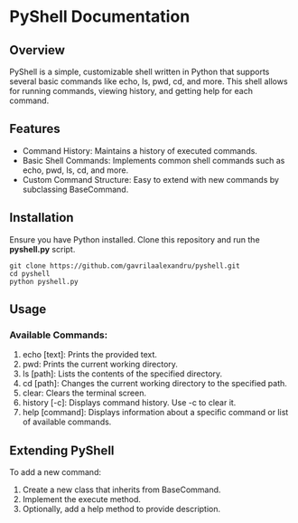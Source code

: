 # PyShell Documentation
## Overview
PyShell is a simple, customizable shell written in Python that supports several basic commands like echo, ls, pwd, cd, and more. This shell allows for running commands, viewing history, and getting help for each command.
## Features
- Command History: Maintains a history of executed commands.
- Basic Shell Commands: Implements common shell commands such as echo, pwd, ls, cd, and more.
- Custom Command Structure: Easy to extend with new commands by subclassing BaseCommand.
## Installation
Ensure you have Python installed. Clone this repository and run the **pyshell.py** script.
```
git clone https://github.com/gavrilaalexandru/pyshell.git
cd pyshell
python pyshell.py
```
## Usage
### Available Commands:
1. echo [text]: Prints the provided text.
2. pwd: Prints the current working directory.
3. ls [path]: Lists the contents of the specified directory.
4. cd [path]: Changes the current working directory to the specified path.
5. clear: Clears the terminal screen.
6. history [-c]: Displays command history. Use -c to clear it.
7. help [command]: Displays information about a specific command or list of available commands.
## Extending PyShell
To add a new command:
1. Create a new class that inherits from BaseCommand.
2. Implement the execute method.
3. Optionally, add a help method to provide description.
